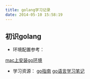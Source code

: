 ```yaml
---
title: golang学习记录
date: 2014-05-10 15:58:19
---
```

<!-- more -->

## 初识golang

- 环境配置参考：

 [mac上安装go环境](https://blog.csdn.net/xiaoquantouer/article/details/79985650)
- 学习资源：
 [go指南](https://tour.go-zh.org/basics/1)
 [go语言学习笔记](https://github.com/qyuhen/book)